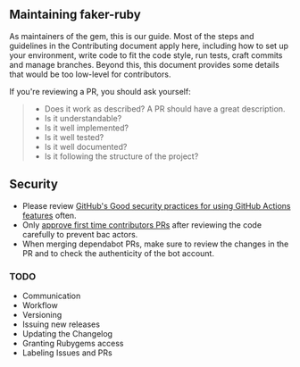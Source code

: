 ## Maintaining faker-ruby

As maintainers of the gem, this is our guide. Most of the steps and guidelines in the Contributing document apply here, including how to set up your environment, write code to fit the code style, run tests, craft commits and manage branches. Beyond this, this document provides some details that would be too low-level for contributors.

If you're reviewing a PR, you should ask yourself:
> * Does it work as described? A PR should have a great description.
> * Is it understandable?
> * Is it well implemented?
> * Is it well tested?
> * Is it well documented?
> * Is it following the structure of the project?

## Security

- Please review [GitHub's Good security practices for using GitHub Actions features](https://docs.github.com/en/actions/security-guides/security-hardening-for-github-actions) often.
- Only [approve first time contributors PRs](https://github.blog/2021-04-22-github-actions-update-helping-maintainers-combat-bad-actors/) after reviewing the code carefully to prevent bac actors.
- When merging dependabot PRs, make sure to review the changes in the PR and to check the authenticity of the bot account.

### TODO

- Communication
- Workflow
- Versioning
- Issuing new releases
- Updating the Changelog
- Granting Rubygems access
- Labeling Issues and PRs